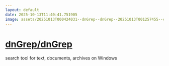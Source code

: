 ```yaml
---
layout: default
date: 2025-10-13T11:40:41.751905
image: assets/20251013T000424031--dnGrep--dnGrep--20251013T001257455--cropped.png
---
```


# [dnGrep/dnGrep](https://github.com/dnGrep/dnGrep)

search tool for text, documents, archives on Windows

